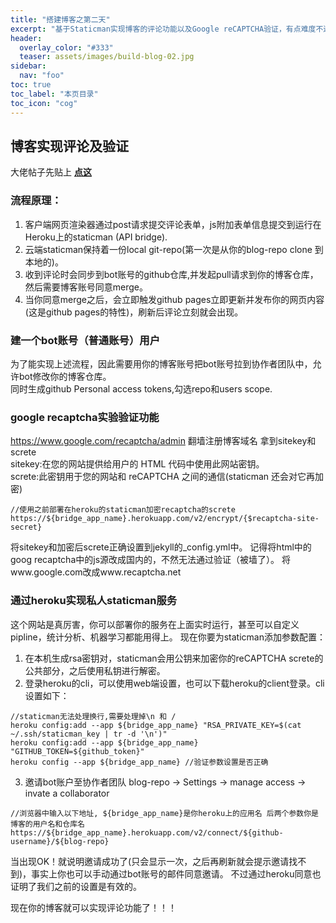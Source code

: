 ```yaml
---
title: "搭建博客之第二天"
excerpt: "基于Staticman实现博客的评论功能以及Google reCAPTCHA验证，有点难度不过当你实现后很有成就感哦！"
header:
  overlay_color: "#333"
  teaser: assets/images/build-blog-02.jpg
sidebar:
  nav: "foo"
toc: true
toc_label: "本页目录"
toc_icon: "cog"
---
```



## 博客实现评论及验证
大佬帖子先贴上 [**点这**](https://travisdowns.github.io/blog/2020/02/05/now-with-comments.html) <br />
### 流程原理：
1. 客户端网页渲染器通过post请求提交评论表单，js附加表单信息提交到运行在Heroku上的staticman (API bridge).
2. 云端staticman保持着一份local git-repo(第一次是从你的blog-repo clone 到本地的)。
3. 收到评论时会同步到bot账号的github仓库,并发起pull请求到你的博客仓库，然后需要博客账号同意merge。<br />
4. 当你同意merge之后，会立即触发github pages立即更新并发布你的网页内容(这是github pages的特性)，刷新后评论立刻就会出现。




### 建一个bot账号（普通账号）用户
为了能实现上述流程，因此需要用你的博客账号把bot账号拉到协作者团队中，允许bot修改你的博客仓库。 <br />
同时生成github Personal access tokens,勾选repo和users scope.

### google recaptcha实验验证功能
https://www.google.com/recaptcha/admin 翻墙注册博客域名 拿到sitekey和screte <br />
sitekey:在您的网站提供给用户的 HTML 代码中使用此网站密钥。<br />
screte:此密钥用于您的网站和 reCAPTCHA 之间的通信(staticman 还会对它再加密) <br />
```
//使用之前部署在heroku的staticman加密recaptcha的screte
https://${bridge_app_name}.herokuapp.com/v2/encrypt/{$recaptcha-site-secret}
```
将sitekey和加密后screte正确设置到jekyll的_config.yml中。
记得将html中的goog recaptcha中的js源改成国内的，不然无法通过验证（被墙了）。
将www.google.com改成www.recaptcha.net

### 通过heroku实现私人staticman服务
这个网站是真厉害，你可以部署你的服务在上面实时运行，甚至可以自定义pipline，统计分析、机器学习都能用得上。
现在你要为staticman添加参数配置：
1. 在本机生成rsa密钥对，staticman会用公钥来加密你的reCAPTCHA screte的公共部分，之后使用私钥进行解密。
2. 登录heroku的cli，可以使用web端设置，也可以下载heroku的client登录。cli设置如下：
```
//staticman无法处理换行,需要处理掉\n 和 /
heroku config:add --app ${bridge_app_name} "RSA_PRIVATE_KEY=$(cat ~/.ssh/staticman_key | tr -d '\n')"
heroku config:add --app ${bridge_app_name} "GITHUB_TOKEN=${github_token}"
heroku config --app ${bridge_app_name} //验证参数设置是否正确
```
3. 邀请bot账户至协作者团队 blog-repo -> Settings -> manage access -> invate a collaborator
```
//浏览器中输入以下地址, ${bridge_app_name}是你heroku上的应用名 后两个参数你是博客的用户名和仓库名
https://${bridge_app_name}.herokuapp.com/v2/connect/${github-username}/${blog-repo}
```
当出现OK！就说明邀请成功了(只会显示一次，之后再刷新就会提示邀请找不到)，事实上你也可以手动通过bot账号的邮件同意邀请。
不过通过heroku同意也证明了我们之前的设置是有效的。



现在你的博客就可以实现评论功能了！！！

